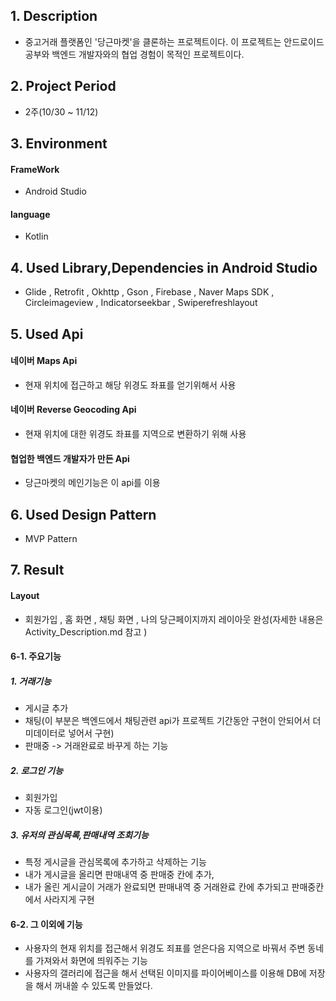 ## 1. Description
- 중고거래 플랫폼인 '당근마켓'을 클론하는 프로젝트이다. 이 프로젝트는 안드로이드 공부와 백엔드 개발자와의 협업 경험이 목적인 프로젝트이다.
## 2. Project Period
- 2주(10/30 ~ 11/12)
## 3. Environment
#### FrameWork
- Android Studio
#### language
- Kotlin

## 4. Used Library,Dependencies in Android Studio
- Glide , Retrofit , Okhttp , Gson , Firebase , Naver Maps SDK , Circleimageview , Indicatorseekbar , Swiperefreshlayout

## 5. Used Api
#### 네이버 Maps Api
- 현재 위치에 접근하고 해당 위경도 좌표를 얻기위해서 사용 
#### 네이버 Reverse Geocoding Api
- 현재 위치에 대한 위경도 좌표를 지역으로 변환하기 위해 사용
#### 협업한 백엔드 개발자가 만든 Api
- 당근마켓의 메인기능은 이 api를 이용 

## 6. Used Design Pattern
- MVP Pattern  
## 7. Result
#### Layout
- 회원가입 , 홈 화면 , 채팅 화면 , 나의 당근페이지까지 레이아웃 완성(자세한 내용은 Activity_Description.md 참고 )
#### 6-1. 주요기능
##### 1. 거래기능
  - 게시글 추가
  - 채팅(이 부분은 백엔드에서 채팅관련 api가 프로젝트 기간동안 구현이 안되어서 더미데이터로 넣어서 구현)
  -  판매중 -> 거래완료로 바꾸게 하는 기능   
##### 2. 로그인 기능
  - 회원가입
  - 자동 로그인(jwt이용)
##### 3. 유저의 관심목록,판매내역 조회기능
  - 특정 게시글을 관심목록에 추가하고 삭제하는 기능
  - 내가 게시글을 올리면 판매내역 중 판매중 칸에 추가,
  - 내가 올린 게시글이 거래가 완료되면 판매내역 중 거래완료 칸에 추가되고 판매중칸에서 사라지게 구현

#### 6-2. 그 이외에 기능
- 사용자의 현재 위치를 접근해서 위경도 죄표를 얻은다음 지역으로 바꿔서 주변 동네를 가져와서 화면에 띄워주는 기능
- 사용자의 갤러리에 접근을 해서 선택된 이미지를 파이어베이스를 이용해 DB에 저장을 해서 꺼내쓸 수 있도록 만들었다.
